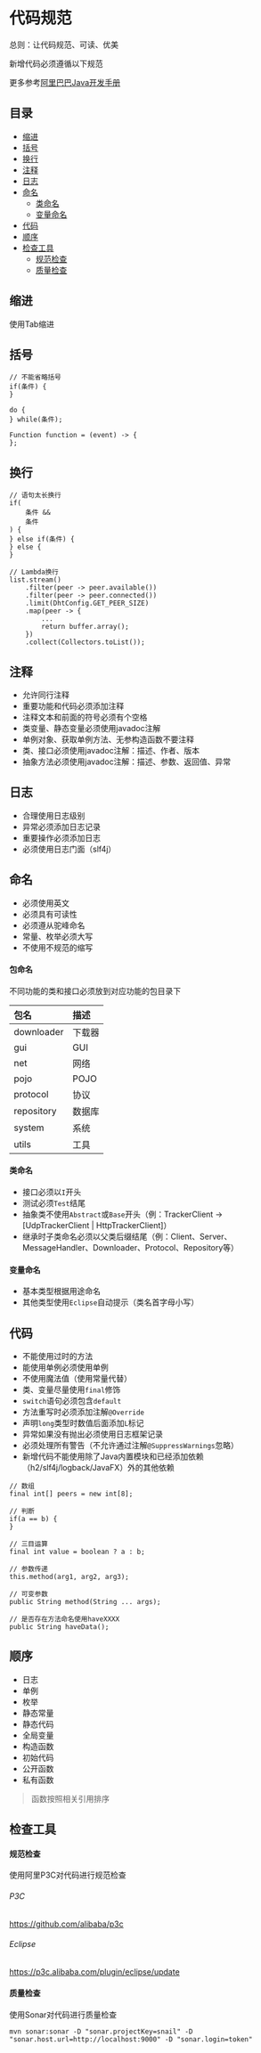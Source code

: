 # 代码规范

总则：让代码规范、可读、优美

新增代码必须遵循以下规范

更多参考[阿里巴巴Java开发手册](https://github.com/alibaba/p3c)

## 目录

* [缩进](#缩进)
* [括号](#括号)
* [换行](#换行)
* [注释](#注释)
* [日志](#日志)
* [命名](#命名)
	* [类命名](#类命名)
	* [变量命名](#变量命名)
* [代码](#代码)
* [顺序](#顺序)
* [检查工具](#检查工具)
	* [规范检查](#规范检查)
	* [质量检查](#质量检查)

## 缩进

使用Tab缩进

## 括号

```
// 不能省略括号
if(条件) {
}

do {
} while(条件);

Function function = (event) -> {
};
```

## 换行

```
// 语句太长换行
if(
	条件 &&
	条件
) {
} else if(条件) {
} else {
}

// Lambda换行
list.stream()
	.filter(peer -> peer.available())
	.filter(peer -> peer.connected())
	.limit(DhtConfig.GET_PEER_SIZE)
	.map(peer -> {
		...
		return buffer.array();
	})
	.collect(Collectors.toList());
```

## 注释

* 允许同行注释
* 重要功能和代码必须添加注释
* 注释文本和前面的符号必须有个空格
* 类变量、静态变量必须使用javadoc注解
* 单例对象、获取单例方法、无参构造函数不要注释
* 类、接口必须使用javadoc注解：描述、作者、版本
* 抽象方法必须使用javadoc注解：描述、参数、返回值、异常

## 日志

* 合理使用日志级别
* 异常必须添加日志记录
* 重要操作必须添加日志
* 必须使用日志门面（slf4j）

## 命名

* 必须使用英文
* 必须具有可读性
* 必须遵从驼峰命名
* 常量、枚举必须大写
* 不使用不规范的缩写

#### 包命名

不同功能的类和接口必须放到对应功能的包目录下

|包名|描述|
|:--|:--|
|downloader|下载器|
|gui|GUI|
|net|网络|
|pojo|POJO|
|protocol|协议|
|repository|数据库|
|system|系统|
|utils|工具|

#### 类命名

* 接口必须以`I`开头
* 测试必须`Test`结尾
* 抽象类不使用`Abstract`或`Base`开头（例：TrackerClient -> [UdpTrackerClient | HttpTrackerClient]）
* 继承时子类命名必须以父类后缀结尾（例：Client、Server、MessageHandler、Downloader、Protocol、Repository等）

#### 变量命名

* 基本类型根据用途命名
* 其他类型使用`Eclipse`自动提示（类名首字母小写）

## 代码

* 不能使用过时的方法
* 能使用单例必须使用单例
* 不使用魔法值（使用常量代替）
* 类、变量尽量使用`final`修饰
* `switch`语句必须包含`default`
* 方法重写时必须添加注解`@Override`
* 声明`long`类型时数值后面添加`L`标记
* 异常如果没有抛出必须使用日志框架记录
* 必须处理所有警告（不允许通过注解`@SuppressWarnings`忽略）
* 新增代码不能使用除了Java内置模块和已经添加依赖（h2/slf4j/logback/JavaFX）外的其他依赖

```
// 数组
final int[] peers = new int[8];

// 判断
if(a == b) {
}

// 三目运算
final int value = boolean ? a : b;

// 参数传递
this.method(arg1, arg2, arg3);

// 可变参数
public String method(String ... args);

// 是否存在方法命名使用haveXXXX
public String haveData();
```

## 顺序

* 日志
* 单例
* 枚举
* 静态常量
* 静态代码
* 全局变量
* 构造函数
* 初始代码
* 公开函数
* 私有函数

> 函数按照相关引用排序

## 检查工具

#### 规范检查

使用阿里P3C对代码进行规范检查

###### P3C

https://github.com/alibaba/p3c

###### Eclipse

https://p3c.alibaba.com/plugin/eclipse/update

#### 质量检查

使用Sonar对代码进行质量检查

```
mvn sonar:sonar -D "sonar.projectKey=snail" -D "sonar.host.url=http://localhost:9000" -D "sonar.login=token"
```